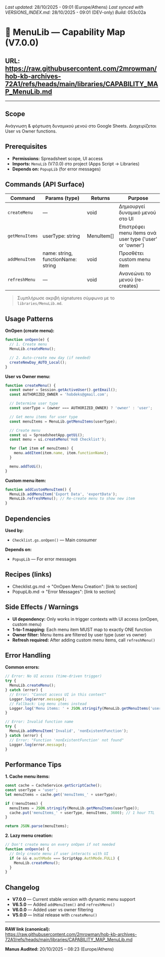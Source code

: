 *Last updated:* 28/10/2025 - 09:01 (Europe/Athens)
*Last synced with VERSIONS_INDEX.md:* 28/10/2025 - 09:01 (DEV-only)
*Build:* 053c02a

# 🧩 MenuLib — Capability Map (V7.0.0)
**URL:** https://raw.githubusercontent.com/2mrowman/hob-kb-archives-72A1/refs/heads/main/libraries/CAPABILITY_MAP_MenuLib.md
---
---
## Scope
Ανάγνωση & φόρτωση δυναμικού μενού στο Google Sheets. Διαχειρίζεται User vs Owner functions.
## Prerequisites
- **Permissions:** Spreadsheet scope, UI access
- **Imports:** `MenuLib` (V7.0.0) στο project (Apps Script → Libraries)
- **Depends on:** `PopupLib` (for error messages)
## Commands (API Surface)
| Command | Params (type) | Returns | Purpose |
|---|---|---|---|
| `createMenu` | — | void | Δημιουργεί δυναμικό μενού στο UI |
| `getMenuItems` | userType: string | MenuItem[] | Επιστρέφει menu items ανά user type ('user' or 'owner') |
| `addMenuItem` | name: string, functionName: string | void | Προσθέτει custom menu item |
| `refreshMenu` | — | void | Ανανεώνει το μενού (re-creates) |

> Συμπλήρωσε ακριβή signatures σύμφωνα με το `libraries/MenuLib.md`.

## Usage Patterns

**OnOpen (create menu):**
```javascript
function onOpen(e) {
  // 1. Create menu
  MenuLib.createMenu();

  // 2. Auto-create new day (if needed)
  createNewDay_AUTO_Local();
}
```

**User vs Owner menu:**
```javascript
function createMenu() {
  const owner = Session.getActiveUser().getEmail();
  const AUTHORIZED_OWNER = 'hobdeks@gmail.com';

  // Determine user type
  const userType = (owner === AUTHORIZED_OWNER) ? 'owner' : 'user';

  // Get menu items for user type
  const menuItems = MenuLib.getMenuItems(userType);

  // Create menu
  const ui = SpreadsheetApp.getUi();
  const menu = ui.createMenu('HoB Checklist');

  for (let item of menuItems) {
    menu.addItem(item.name, item.functionName);
  }

  menu.addToUi();
}
```

**Custom menu item:**
```javascript
function addCustomMenuItem() {
  MenuLib.addMenuItem('Export Data', 'exportData');
  MenuLib.refreshMenu(); // Re-create menu to show new item
}
```

## Dependencies

**Used by:**
- `Checklist.gs.onOpen()` — Main consumer

**Depends on:**
- `PopupLib` — For error messages

## Recipes (links)
- Checklist.gs.md → "OnOpen Menu Creation": [link to section]
- PopupLib.md → "Error Messages": [link to section]

## Side Effects / Warnings
- **UI dependency:** Only works in trigger contexts with UI access (onOpen, custom menu)
- **1-to-1 mapping:** Each menu item MUST map to exactly ONE function
- **Owner filter:** Menu items are filtered by user type (user vs owner)
- **Refresh required:** After adding custom menu items, call `refreshMenu()`

## Error Handling

**Common errors:**
```javascript
// Error: No UI access (time-driven trigger)
try {
  MenuLib.createMenu();
} catch (error) {
  // Error: "Cannot access UI in this context"
  Logger.log(error.message);
  // Fallback: Log menu items instead
  Logger.log('Menu items: ' + JSON.stringify(MenuLib.getMenuItems('user')));
}

// Error: Invalid function name
try {
  MenuLib.addMenuItem('Invalid', 'nonExistentFunction');
} catch (error) {
  // Error: "Function 'nonExistentFunction' not found"
  Logger.log(error.message);
}
```

## Performance Tips

**1. Cache menu items:**
```javascript
const cache = CacheService.getScriptCache();
const userType = 'user';
let menuItems = cache.get('menuItems_' + userType);

if (!menuItems) {
  menuItems = JSON.stringify(MenuLib.getMenuItems(userType));
  cache.put('menuItems_' + userType, menuItems, 3600); // 1 hour TTL
}

return JSON.parse(menuItems);
```

**2. Lazy menu creation:**
```javascript
// Don't create menu on every onOpen if not needed
function onOpen(e) {
  // Only create menu if user interacts with UI
  if (e && e.authMode === ScriptApp.AuthMode.FULL) {
    MenuLib.createMenu();
  }
}
```

## Changelog
- **V7.0.0** — Current stable version with dynamic menu support
- **V6.5.0** — Added `addMenuItem()` and `refreshMenu()`
- **V6.0.0** — Added user vs owner filtering
- **V5.0.0** — Initial release with `createMenu()`

---

**RAW link (canonical):**  
https://raw.githubusercontent.com/2mrowman/hob-kb-archives-72A1/refs/heads/main/libraries/CAPABILITY_MAP_MenuLib.md

**Manus Audited:** 20/10/2025 – 08:23 (Europe/Athens)

